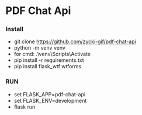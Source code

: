 # PDF Chat Api

### Install

-  git clone https://github.com/zycki-gif/pdf-chat-api
- python -m venv venv
- for cmd: .\venv\Scripts\Activate 
- pip install -r requirements.txt
- pip install flask_wtf wtforms

### RUN
- set FLASK_APP=pdf-chat-api
- set FLASK_ENV=development
- flask run

